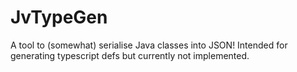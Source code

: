# JvTypeGen
A tool to (somewhat) serialise Java classes into JSON! Intended for generating typescript defs but currently
not implemented.
